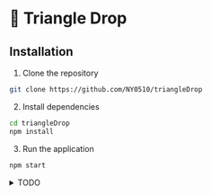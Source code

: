 # 📡 Triangle Drop

## Installation

1. Clone the repository

```bash
git clone https://github.com/NY0510/triangleDrop
```

2. Install dependencies

```bash
cd triangleDrop
npm install
```

3. Run the application

```bash
npm start
```

<details>
<summary>TODO</summary>

### Obtuse-triangle

- [ ] Send / receive progress bar hide / show
- [ ] In Room change Code
- [ ] Send Button merge

### NY64

- [ ] Message CSS
- [ ] Drag and Drop
